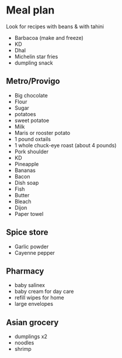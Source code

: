 # Meal plan

Look for recipes with beans & with tahini

- Barbacoa (make and freeze)
- KD
- Dhal
- Michelin star fries
- dumpling snack

## Metro/Provigo

- Big chocolate
- Flour
- Sugar
- potatoes
- sweet potatoe
- Milk
- Maris or rooster potato
- 1 pound oxtails
- 1 whole chuck-eye roast (about 4 pounds)
- Pork shoulder
- KD
- Pineapple
- Bananas
- Bacon
- Dish soap
- Fish
- Butter
- Bleach
- Dijon
- Paper towel

## Spice store

- Garlic powder
- Cayenne pepper

## Pharmacy

- baby salinex
- baby cream for day care
- refill wipes for home
- large envelopes

## Asian grocery

- dumplings x2
- noodles
- shrimp
